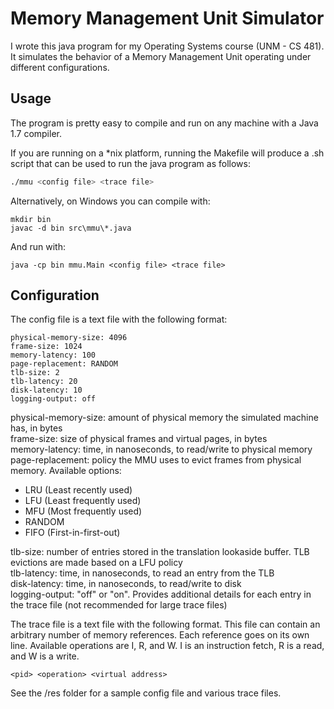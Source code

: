 # Memory Management Unit Simulator

I wrote this java program for my Operating Systems course (UNM - CS 481). It simulates the behavior of a Memory Management Unit operating under different configurations.

## Usage

The program is pretty easy to compile and run on any machine with a Java 1.7 compiler.

If you are running on a *nix platform, running the Makefile will produce a .sh script that can be used to run the java program as follows:

```bash
./mmu <config file> <trace file>
```

Alternatively, on Windows you can compile with:

```
mkdir bin
javac -d bin src\mmu\*.java
```

And run with:
```
java -cp bin mmu.Main <config file> <trace file>
```

## Configuration

The config file is a text file with the following format:

```
physical-memory-size: 4096
frame-size: 1024
memory-latency: 100
page-replacement: RANDOM
tlb-size: 2
tlb-latency: 20
disk-latency: 10
logging-output: off
```

physical-memory-size: amount of physical memory the simulated machine has, in bytes  
frame-size: size of physical frames and virtual pages, in bytes  
memory-latency: time, in nanoseconds, to read/write to physical memory  
page-replacement: policy the MMU uses to evict frames from physical memory. Available options:  
* LRU (Least recently used)  
* LFU (Least frequently used)  
* MFU (Most frequently used)  
* RANDOM  
* FIFO (First-in-first-out)  

tlb-size: number of entries stored in the translation lookaside buffer. TLB evictions are made based on a LFU policy  
tlb-latency: time, in nanoseconds, to read an entry from the TLB  
disk-latency: time, in nanoseconds, to read/write to disk  
logging-output: "off" or "on". Provides additional details for each entry in the trace file (not recommended for large trace files)  

The trace file is a text file with the following format. This file can contain an arbitrary number of memory references. Each reference goes on its own line.
Available operations are I, R, and W. I is an instruction fetch, R is a read, and W is a write.

```
<pid> <operation> <virtual address>
```

See the /res folder for a sample config file and various trace files.
